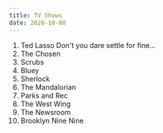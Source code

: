 ```yaml
---
title: TV Shows
date: 2020-10-08
---
```


1. <div>Ted Lasso <span class="description">Don't you dare settle for fine...</span></div>
2. The Chosen
3. Scrubs
4. Bluey
5. Sherlock
6. The Mandalorian
7. Parks and Rec
8. The West Wing
9. The Newsroom
10. Brooklyn Nine Nine
